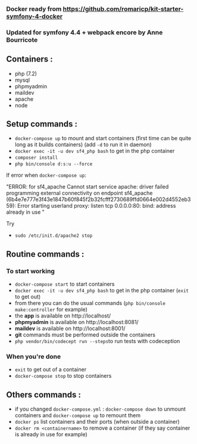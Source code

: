 ### Docker ready from https://github.com/romaricp/kit-starter-symfony-4-docker

### Updated for symfony 4.4 + webpack encore by Anne Bourricote

## Containers :
- php (7.2)
- mysql
- phpmyadmin
- maildev
- apache
- node

## Setup commands :
- `docker-compose up` to mount and start containers (first time can be quite long as it builds containers) (add `-d` to run it in daemon)
- `docker exec -it -u dev sf4_php bash` to get in the php container 
- `composer install`
- `php bin/console d:s:u --force`


If error when `docker-compose up`: 

"ERROR: for sf4_apache  Cannot start service apache: driver failed programming external connectivity on endpoint sf4_apache (6b4e7e777e3f43e1847b60f845f2b32fcfff2730689ffd0664e002d4552eb359): Error starting userland proxy: listen tcp 0.0.0.0:80: bind: address already in use
"

Try 
- `sudo /etc/init.d/apache2 stop`

## Routine commands :
### To start working
- `docker-compose start` to start containers
- `docker exec -it -u dev sf4_php bash` to get in the php container (`exit` to get out)
- from there you can do the usual commands (`php bin/console make:controller` for example)
- the **app** is available on http://localhost/
- **phpmyadmin** is available on http://localhost:8081/
- **maildev** is available on http://localhost:8001/
- **git** commands must be performed outside the containers
- `php vendor/bin/codecept run --steps`to run tests with codeception

### When you're done
- `exit` to get out of a container
- `docker-compose stop` to stop containers

## Others commands :
- if you changed `docker-compose.yml` : `docker-compose down` to unmount containers and `docker-compose up` to remount them
- `docker ps` list containers and their ports (when outside a container)
- `docker rm <containername>` to remove a container (if they say container is already in use for example)
